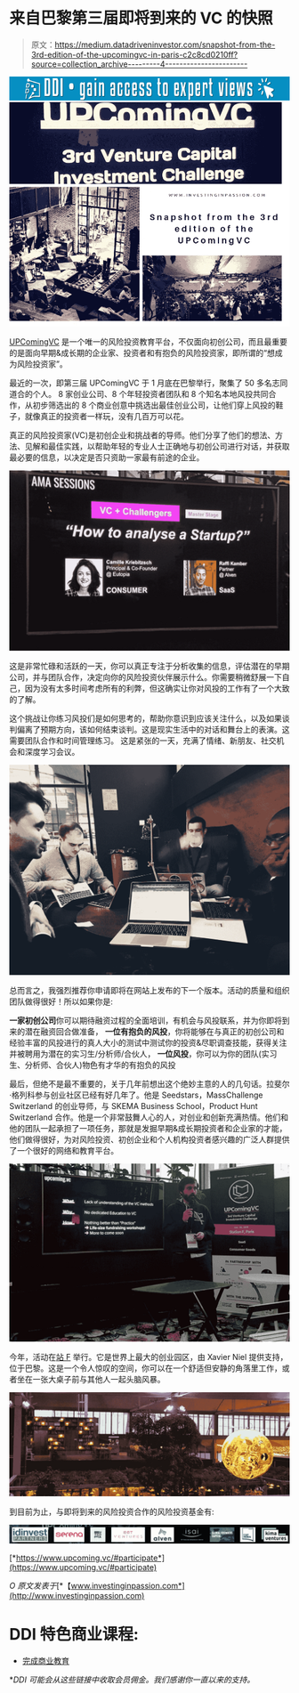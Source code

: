 # 来自巴黎第三届即将到来的 VC 的快照

> 原文：<https://medium.datadriveninvestor.com/snapshot-from-the-3rd-edition-of-the-upcomingvc-in-paris-c2c8cd0210ff?source=collection_archive---------4----------------------->

[![](img/ad41842e12efd7cc7164191be5351280.png)](http://www.track.datadriveninvestor.com/1B9E)![](img/60bffbc0fc0d68a5e5f72a61becbfc60.png)

[UPComingVC](http://www.upcoming.vc/) 是一个唯一的风险投资教育平台，不仅面向初创公司，而且最重要的是面向早期&成长期的企业家、投资者和有抱负的风险投资家，即所谓的“想成为风险投资家”。

最近的一次，即第三届 UPComingVC 于 1 月底在巴黎举行，聚集了 50 多名志同道合的个人。
8 家创业公司、8 个年轻投资者团队和 8 个知名本地风投共同合作，从初步筛选出的 8 个商业创意中挑选出最佳创业公司，让他们穿上风投的鞋子，就像真正的投资者一样玩，没有几百万可以花。

真正的风险投资家(VC)是初创企业和挑战者的导师。他们分享了他们的想法、方法、见解和最佳实践，以帮助年轻的专业人士正确地与初创公司进行对话，并获取最必要的信息，以决定是否只资助一家最有前途的企业。

![](img/807df250e7752c4bcd08ce6ad4bbfef1.png)

这是非常忙碌和活跃的一天，你可以真正专注于分析收集的信息，评估潜在的早期公司，并与团队合作，决定向你的风险投资伙伴展示什么。你需要稍微舒展一下自己，因为没有太多时间考虑所有的利弊，但这确实让你对风投的工作有了一个大致的了解。

这个挑战让你练习风投们是如何思考的，帮助你意识到应该关注什么，以及如果谈判偏离了预期方向，该如何结束谈判。这是现实生活中的对话和舞台上的表演。这需要团队合作和时间管理练习。
这是紧张的一天，充满了情绪、新朋友、社交机会和深度学习会议。

![](img/5f3df2e9a95b8a41a58ee9f42f7d06aa.png)

总而言之，我强烈推荐你申请即将在网站上发布的下一个版本。活动的质量和组织团队做得很好！所以如果你是:

**一家初创公司**你可以期待融资过程的全面培训，有机会与风投联系，并为你即将到来的潜在融资回合做准备，
**一位有抱负的风投**，你将能够在与真正的初创公司和经验丰富的风投进行的真人大小的测试中测试你的投资&尽职调查技能，获得关注并被聘用为潜在的实习生/分析师/合伙人，
**一位风投**，你可以为你的团队(实习生、分析师、合伙人)物色有才华的有抱负的风投

最后，但绝不是最不重要的，关于几年前想出这个绝妙主意的人的几句话。拉斐尔·格列科参与创业社区已经有好几年了。他是 Seedstars，MassChallenge Switzerland 的创业导师，与 SKEMA Business School，Product Hunt Switzerland 合作。他是一个非常鼓舞人心的人，对创业和创新充满热情。他们和他的团队一起承担了一项任务，那就是发掘早期&成长期投资者和企业家的才能，他们做得很好，为对风险投资、初创企业和个人机构投资者感兴趣的广泛人群提供了一个很好的网络和教育平台。

![](img/9255d1334f4b78ca4d88c7c7e6b38c8b.png)

今年，活动在[站 F](https://stationf.co/) 举行。它是世界上最大的创业园区，由 Xavier Niel 提供支持，位于巴黎。这是一个令人惊叹的空间，你可以在一个舒适但安静的角落里工作，或者坐在一张大桌子前与其他人一起头脑风暴。

![](img/ee59109e4d5862ebb588e6d0af1aa884.png)

到目前为止，与即将到来的风险投资合作的风险投资基金有:

![](img/7815449f886a28b4c5afc080cc85af17.png)

[*https://www.upcoming.vc/#participate*](https://www.upcoming.vc/#participate)

*O* *原文发表于*[*【www.investinginpassion.com*](http://www.investinginpassion.com)

# DDI 特色商业课程:

*   [完成商业教育](http://go.datadriveninvestor.com/mbacourse)

**DDI 可能会从这些链接中收取会员佣金。我们感谢你一直以来的支持。*